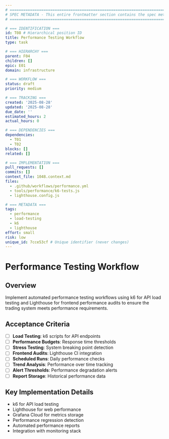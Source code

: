 ```yaml
---
# ============================================================================
# SPEC METADATA - This entire frontmatter section contains the spec metadata
# ============================================================================

# === IDENTIFICATION ===
id: T08 # Hierarchical position ID
title: Performance Testing Workflow
type: task

# === HIERARCHY ===
parent: F04
children: []
epic: E01
domain: infrastructure

# === WORKFLOW ===
status: draft
priority: medium

# === TRACKING ===
created: '2025-08-28'
updated: '2025-08-28'
due_date: ''
estimated_hours: 2
actual_hours: 0

# === DEPENDENCIES ===
dependencies:
  - T01
  - T02
blocks: []
related: []

# === IMPLEMENTATION ===
pull_requests: []
commits: []
context_file: 1048.context.md
files:
  - .github/workflows/performance.yml
  - tools/performance/k6-tests.js
  - lighthouse.config.js

# === METADATA ===
tags:
  - performance
  - load-testing
  - k6
  - lighthouse
effort: small
risk: low
unique_id: 7cce53cf # Unique identifier (never changes)
---
```


# Performance Testing Workflow

## Overview

Implement automated performance testing workflows using k6 for API load testing and Lighthouse for frontend performance audits to ensure the trading system meets performance requirements.

## Acceptance Criteria

- [ ] **Load Testing**: k6 scripts for API endpoints
- [ ] **Performance Budgets**: Response time thresholds
- [ ] **Stress Testing**: System breaking point detection
- [ ] **Frontend Audits**: Lighthouse CI integration
- [ ] **Scheduled Runs**: Daily performance checks
- [ ] **Trend Analysis**: Performance over time tracking
- [ ] **Alert Thresholds**: Performance degradation alerts
- [ ] **Report Storage**: Historical performance data

## Key Implementation Details

- k6 for API load testing
- Lighthouse for web performance
- Grafana Cloud for metrics storage
- Performance regression detection
- Automated performance reports
- Integration with monitoring stack
